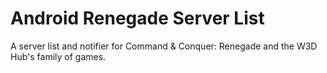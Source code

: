 # Android Renegade Server List
A server list and notifier for Command & Conquer: Renegade and the W3D Hub's family of games.

